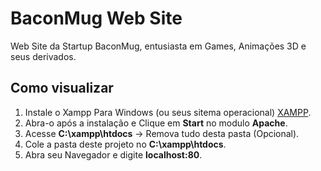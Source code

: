 # BaconMug Web Site

Web Site da Startup BaconMug, entusiasta em Games, Animações 3D e seus derivados.

## Como visualizar

1. Instale o Xampp Para Windows (ou seus sitema operacional) [XAMPP](https://www.apachefriends.org/pt_br/index.html).
2. Abra-o após a instalação e Clique em **Start** no modulo **Apache**.
3. Acesse **C:\xampp\htdocs** -> Remova tudo desta pasta (Opcional).
4. Cole a pasta deste projeto no **C:\xampp\htdocs**.
5. Abra seu Navegador e digite **localhost:80**.


